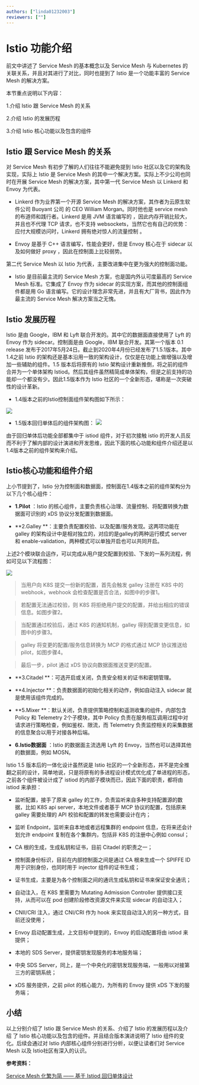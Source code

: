 ```yaml
---
authors: ["linda01232003"]
reviewers: [""]
---
```


# Istio 功能介绍

前文中讲述了 Service Mesh 的基本概念以及 Service Mesh 与 Kubernetes 的关联关系，并且对其进行了对比，同时也提到了 Istio 是一个功能丰富的 Service Mesh 的解决方案。

本节重点说明以下内容：

1.介绍 Istio 跟 Service Mesh 的关系

2.介绍 Istio 的发展历程

3.介绍 Istio 核心功能以及包含的组件



##  Istio 跟 Service Mesh 的关系
对 Service Mesh 有初步了解的人们往往不能避免提到 Istio 社区以及它的架构及实现，实际上 Istio 是 Service Mesh 的其中一个解决方案。实际上不少公司也同时在开展 Service Mesh 的解决方案，其中第一代 Service Mesh 以 Linkerd 和 Envoy 为代表。

- Linkerd 作为业界第一个开源 Service Mesh 的解决方案，其作者为云原生软件公司 Buoyant 公司 的 CEO William Morgan。同时他也是 service mesh 的布道师和践行者。Linkerd 是用 JVM 语言编写的 ，因此内存开销比较大，并且也不代理 TCP 请求，也不支持 websockets，当然它也有自己的优势： 应付大规模访问时，Linkerd 拥有绝对惊人的流量控制 。

- Envoy 是基于 C++ 语言编写，性能会更好，但是 Envoy 核心在于 sidecar 以及如何做好 proxy ，因此在控制面上比较弱势。

第二代 Service Mesh 以 Istio 为代表，主要改进集中在更为强大的控制面功能。
-  Istio 是目前最主流的 Service Mesh 方案，也是国内外认可度最高的 Service Mesh 标准。它集成了 Envoy 作为 sidecar 的实现方案，而其他的控制面组件都是用 Go 语言编写。它的设计理念非常先进，并且有大厂背书，因此作为最主流的 Service Mesh 解决方案当之无愧。


##  Istio 发展历程
Istio 是由 Google，IBM 和 Lyft 联合开发的。其中它的数据面直接使用了 Lyft 的 Envoy 作为 sidecar。控制面是由 Google，IBM 联合开发。其第一个版本 0.1 release 发布于2017年5月24日。截止到2020年4月份已经发布了1.5.1版本。其中1.4之前 Istio 的架构还是基本沿用一致的架构设计，仅仅是在功能上做增强以及增加一些辅助的组件。1.5 版本后将原有的 Istio 架构设计重新推倒，将之前的组件合并为一个单体架构 Istiod。然后其组件虽然精简成单体架构，但是之前支持的功能却一个都没有少。因此1.5版本作为 Istio 社区的一个全新形态，堪称是一次突破性的设计革新。

- 1.4版本之前的Istio控制面组件架构图如下所示：

![](..\images\istiofeatures2-1.4.png)

- 1.5版本回归单体后的组件架构图：
![](..\images\istiofeatures3-istio1.5.png)

由于回归单体后功能全部都集中于 istiod 组件，对于初次接触 istio 的开发人员反而不利于了解内部的设计演进和开发思维，因此下面的核心功能和组件介绍还是以1.4版本之前的组件架构来介绍。

##  Istio核心功能和组件介绍
上小节提到了，Istio 分为控制面和数据面，控制面在1.4版本之前的组件架构分为以下几个核心组件：

- **1.Pilot** ：Istio 的核心组件，主要负责核心治理、流量控制、将配置转换为数据面可识别的 xDS 协议分发配置到数据面。

- **2.Galley **：主要负责配置校验、以及配置/服务发现。这两项功能在 galley 的架构设计中是相对独立的，对应的是galley的两种运行模式 server 和 enable-validation，两种模式可以单独开启也可以共同开启。

上述2个模块联合运作，可以完成从用户提交配置到校验、下发的一系列流程，例如可见以下流程图：

![](..\images\istiofeatures4-istio-pilotgalley.png)
>   当用户向 K8S 提交一份新的配置，首先会触发 galley 注册在 K8S 中的 webhook，webhook 会检查配置是否合法，如图中的步骤1。

> 若配置无法通过校验，则 K8S 将拒绝用户提交的配置，并给出相应的错误信息。如图步骤2。

>  当配置通过校验后，通过 K8S 的通知机制，galley 得到配置变更信息，如图中的步骤3。

>  galley 将变更的配置/服务信息转换为 MCP 的格式通过 MCP 协议推送给 pilot，如图步骤4。

>  最后一步，pilot 通过 xDS 协议向数据面推送变更的配置。 

-  **3.Citadel **：可选开启或关闭，负责安全相关的证书和密钥管理。

-  **4.Injector **：负责数据面的初始化相关的动作，例如自动注入 sidecar 就是使用该组件完成的。

- **5.Mixer **：默认关闭，负责提供策略控制和遥测收集的组件，内部包含 Policy 和 Telemetry 2个子模块，其中 Policy 负责在服务相互调用过程中对请求进行策略检查，例如鉴权、限流，而 Telemetry 负责监控相关的采集数据的信息聚合以用于对接各种后端。

- **6.Istio数据面** ：Istio 的数据面主流选用 Lyft 的 Envoy，当然也可以选择其他的数据面，例如 MOSN。

Istio 1.5 版本后的一体化设计虽然说是 Istio 社区的一个全新形态，并不是完全推翻之前的设计，简单地说，只是将原有的多进程设计模式优化成了单进程的形态，之前各个组件被设计成了 istiod 的内部子模块而已，因此下面的职责，都将由 istiod 来承担：

- 监听配置，接手了原来 galley 的工作，负责监听来自多种支持配置源的数据，比如 K8S api server，本地文件或者基于 MCP 协议的配置，包括原来 galley 需要处理的 API 校验和配置的转发也需要设计在内；

- 监听 Endpoint，监听来自本地或者远程集群的 endpoint 信息，在将来还会计划允许 endpoint 复制在各个集群内，包括非 K8S 的注册中心例如 consul；

- CA 根的生成，生成私钥和证书，目前 Citadel 的职责之一；

- 控制面身份标识，目前在内部控制面之间是通过 CA 根来生成一个 SPIFFE ID 用于识别身份，也同时用于 injector 组件的证书生成；

- 证书生成，主要是为各个控制面之间的通讯生成私钥和证书来保证安全通讯；

- 自动注入，在 K8S 里需要为 Mutating Admission Controller 提供接口支持，从而可以在 pod 创建阶段修改资源文件来实现 sidecar 的自动注入；

- CNII/CRI  注入，通过 CNI/CRI 作为 hook 来实现自动注入的另一种方式，目前还没使用；

- Envoy 启动配置生成，上文目标中提到的，Envoy 的启动配置将由 istiod 来提供；

- 本地的 SDS Server，提供密钥发现服务的本地服务端；

- 中央 SDS Server，同上，是一个中央化的密钥发现服务端，一般用以对接第三方的密钥系统；

- xDS 服务提供，之前 pilot 的核心能力，为所有的 Envoy 提供 xDS 下发的服务端；

##  小结

以上分别介绍了 Istio 跟 Service Mesh 的关系、介绍了 Istio 的发展历程以及介绍 了 Istio 核心功能以及包含的组件。并且结合版本演进说明了 Istio 组件的变化。后续会通过对 Istio 内部核心组件分别进行分析，以便让读者们对 Service Mesh 以及 Istio社区有深入的认识。

**参考资料：**

[Service Mesh 化繁为简 —— 基于 Istiod 回归单体设计](https://xw.qq.com/cmsid/20200322A06WDH00)

